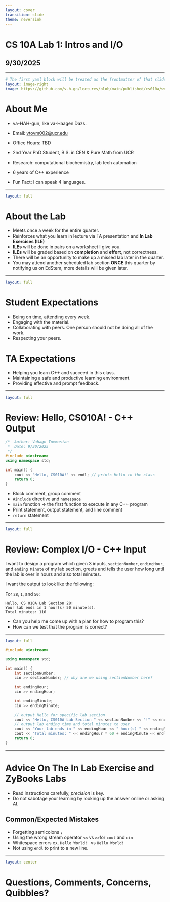 ```yaml
---
layout: cover
transition: slide
theme: neversink
---
```


# CS 10A Lab 1: Intros and I/O

## 9/30/2025

---

```yaml
# The first yaml block will be treated as the frontmatter of that slide
layout: image-right
image: https://github.com/v-h-gn/lectures/blob/main/published/cs010a/week1/vhgn-formatted.png?raw=true
```

# About Me

- va-HAH-gun, like va-Haagen Dazs.

- Email: vtovm002@ucr.edu

- Office Hours: TBD

- 2nd Year PhD Student, B.S. in CEN & Pure Math from UCR 

- Research: computational biochemistry, lab tech automation

- 6 years of C++ experience

- Fun Fact: I can speak 4 languages. 

---

```yaml
layout: full
```
# About the Lab

- Meets once a week for the entire quarter.
- Reinforces what you learn in lecture via TA presentation and **In Lab Exercises (ILE)**
- **ILEs** will be done in pairs on a worksheet I give you. 
- **ILEs** will be graded based on **completion** and **effort**, not correctness.
- There will be an opportunity to make up a missed lab later in the quarter.
- You may attend another scheduled lab section **ONCE** this quarter by notifying us on EdStem, more details will be given later.

---

```yaml
layout: full
```
# Student Expectations

- Being on time, attending every week. 
- Engaging with the material.
- Collaborating with peers. One person should not be doing all of the work. 
- Respecting your peers.

# TA Expectations
- Helping you learn C++ and succeed in this class.
- Maintaining a safe and productive learning environment.
- Providing effective and prompt feedback.

---

```yaml
layout: full
```

# Review: Hello, CS010A! - C++ Output

```cpp {hide|1-3|4-5|7,10|8|9}{lines:true}
/*  Author: Vahagn Tovmasian
 *  Date: 9/30/2025
 */
#include <iostream>
using namespace std;

int main() {
    cout << "Hello, CS010A!" << endl; // prints Hello to the class
    return 0;
}
```
<v-clicks>

- Block comment, group comment
- `#include` directive and `namespace`
- `main` function -> the first function to execute in any C++ program
- Print statement, output statement, and line comment
- `return` statement

</v-clicks>

---

```yaml
layout: full
```

# Review: Complex I/O - C++ Input
I want to design a program which given 3 inputs, `sectionNumber`, `endingHour`, and `ending Minute` of my lab section, greets and tells the user how long until the lab is over in hours and also total minutes.

I want the output to look like the following:

For `28`, `1`, and `50`:

```
Hello, CS 010A Lab Section 28!
Your lab ends in 1 hour(s) 50 minute(s).
Total minutes: 110
```

<v-clicks>

- Can you help me come up with a plan for how to program this?
- How can we test that the program is correct? 

</v-clicks>


---

```yaml
layout: full
```

```cpp {hide|1-5|6,7|6-13|16|18|19|all}{lines:true}
#include <iostream>

using namespace std;

int main() {
    int sectionNumber;
    cin >> sectionNumber; // why are we using sectionNumber here?
    
    int endingHour;
    cin >> endingHour;

    int endingMinute;
    cin >> endingMinute;

    // output Hello for specific lab section
    cout << "Hello, CS010A Lab Section " << sectionNumber << "!" << endl;
    // output lab ending time and total minutes to user
    cout << "Your lab ends in " << endingHour << " hour(s) " << endingMinute << " minute(s)." << endl;
    cout << "Total minutes: " << endingHour * 60 + endingMinute << endl; 
    return 0;
}
```

---

# Advice On The In Lab Exercise and ZyBooks Labs

- Read instructions carefully, _precision_ is key. 
- Do not sabotage your learning by looking up the answer online or asking AI.

## Common/Expected Mistakes
- Forgetting semicolons `;`
- Using the wrong stream operator `<<` vs `>>`for `cout` and `cin`
- Whitespace errors ex. `Hello World! `  vs `Hello World!`
- Not using `endl` to print to a new line.

---

```yaml
layout: center
```

# Questions, Comments, Concerns, Quibbles?
